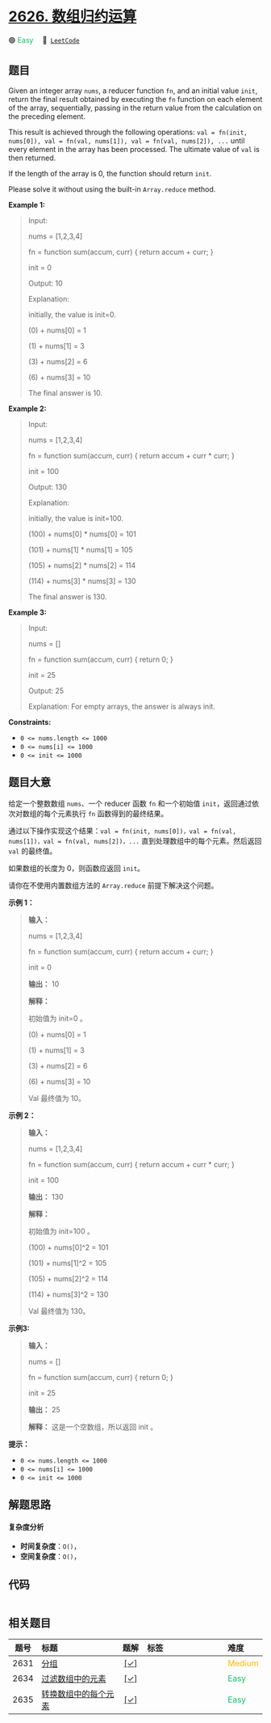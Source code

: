 # [2626. 数组归约运算](https://leetcode.com/problems/array-reduce-transformation)

🟢 <font color=#15bd66>Easy</font>&emsp; 🔗&ensp;[`LeetCode`](https://leetcode.com/problems/array-reduce-transformation)

## 题目

Given an integer array `nums`, a reducer function `fn`, and an initial value
`init`, return the final result obtained by executing the `fn` function on
each element of the array, sequentially, passing in the return value from the
calculation on the preceding element.

This result is achieved through the following operations: `val = fn(init,
nums[0]), val = fn(val, nums[1]), val = fn(val, nums[2]), ...` until every
element in the array has been processed. The ultimate value of `val` is then
returned.

If the length of the array is 0, the function should return `init`.

Please solve it without using the built-in `Array.reduce` method.



**Example 1:**

> Input: 
> 
> nums = [1,2,3,4]
> 
> fn = function sum(accum, curr) { return accum + curr; }
> 
> init = 0
> 
> Output: 10
> 
> Explanation:
> 
> initially, the value is init=0.
> 
> (0) + nums[0] = 1
> 
> (1) + nums[1] = 3
> 
> (3) + nums[2] = 6
> 
> (6) + nums[3] = 10
> 
> The final answer is 10.

**Example 2:**

> Input: 
> 
> nums = [1,2,3,4]
> 
> fn = function sum(accum, curr) { return accum + curr * curr; }
> 
> init = 100
> 
> Output: 130
> 
> Explanation:
> 
> initially, the value is init=100.
> 
> (100) + nums[0] * nums[0] = 101
> 
> (101) + nums[1] * nums[1] = 105
> 
> (105) + nums[2] * nums[2] = 114
> 
> (114) + nums[3] * nums[3] = 130
> 
> The final answer is 130.

**Example 3:**

> Input: 
> 
> nums = []
> 
> fn = function sum(accum, curr) { return 0; }
> 
> init = 25
> 
> Output: 25
> 
> Explanation: For empty arrays, the answer is always init.

**Constraints:**

  * `0 <= nums.length <= 1000`
  * `0 <= nums[i] <= 1000`
  * `0 <= init <= 1000`


## 题目大意

给定一个整数数组 `nums`、一个 reducer 函数 `fn` 和一个初始值 `init`，返回通过依次对数组的每个元素执行 `fn`
函数得到的最终结果。

通过以下操作实现这个结果：`val = fn(init, nums[0])，val = fn(val, nums[1])，val = fn(val,
nums[2])，...` 直到处理数组中的每个元素。然后返回 `val` 的最终值。

如果数组的长度为 0，则函数应返回 `init`。

请你在不使用内置数组方法的 `Array.reduce` 前提下解决这个问题。



**示例 1：**

> 
> 
> 
> 
> 
> **输入：**
> 
> nums = [1,2,3,4]
> 
> fn = function sum(accum, curr) { return accum + curr; }
> 
> init = 0
> 
> **输出：** 10
> 
> **解释：**
> 
> 初始值为 init=0 。
> 
> (0) + nums[0] = 1
> 
> (1) + nums[1] = 3
> 
> (3) + nums[2] = 6
> 
> (6) + nums[3] = 10
> 
> Val 最终值为 10。
> 
> 

**示例 2：**

> 
> 
> 
> 
> 
> **输入：** 
> 
> nums = [1,2,3,4]
> 
> fn = function sum(accum, curr) { return accum + curr * curr; }
> 
> init = 100
> 
> **输出：** 130
> 
> **解释：**
> 
> 初始值为 init=100 。
> 
> (100) + nums[0]^2 = 101
> 
> (101) + nums[1]^2 = 105
> 
> (105) + nums[2]^2 = 114
> 
> (114) + nums[3]^2 = 130
> 
> Val 最终值为 130。
> 
> 

**示例3:**

> 
> 
> 
> 
> 
> **输入：** 
> 
> nums = []
> 
> fn = function sum(accum, curr) { return 0; }
> 
> init = 25
> 
> **输出：** 25
> 
> **解释：** 这是一个空数组，所以返回 init 。
> 
> 



**提示：**

  * `0 <= nums.length <= 1000`
  * `0 <= nums[i] <= 1000`
  * `0 <= init <= 1000`


## 解题思路

#### 复杂度分析

- **时间复杂度**：`O()`，
- **空间复杂度**：`O()`，

## 代码

```javascript

```

## 相关题目

<!-- prettier-ignore -->
| 题号 | 标题 | 题解 | 标签 | 难度 |
| :------: | :------ | :------: | :------ | :------ |
| 2631 | [分组](https://leetcode.com/problems/group-by) | [[✓]](/leetcode-js/problem/2631.md) |  | <font color=#ffb800>Medium</font> |
| 2634 | [过滤数组中的元素](https://leetcode.com/problems/filter-elements-from-array) | [[✓]](/leetcode-js/problem/2634.md) |  | <font color=#15bd66>Easy</font> |
| 2635 | [转换数组中的每个元素](https://leetcode.com/problems/apply-transform-over-each-element-in-array) | [[✓]](/leetcode-js/problem/2635.md) |  | <font color=#15bd66>Easy</font> |

<style>
.blue {
    background-color: #096dd9;
    padding: 0.25rem 0.5rem;
    margin: 0;
    font-size: 0.85em;
    border-radius: 3px;
    color: white;
    font-weight: 500;
}
table th:first-of-type { width: 10%; }
table th:nth-of-type(2) { width: 35%; }
table th:nth-of-type(3) { width: 10%; }
table th:nth-of-type(4) { width: 35%; }
table th:nth-of-type(5) { width: 10%; }
</style>
